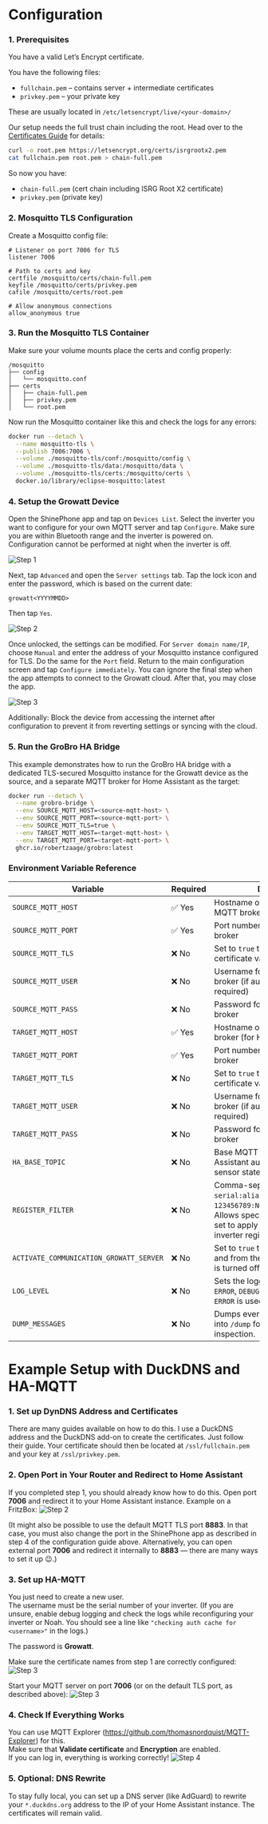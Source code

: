 # Configuration

### 1. Prerequisites

You have a valid Let’s Encrypt certificate.

You have the following files:
- `fullchain.pem` – contains server + intermediate certificates
- `privkey.pem` – your private key

These are usually located in `/etc/letsencrypt/live/<your-domain>/`

Our setup needs the full trust chain including the root. Head over to the [Certificates Guide](CERTIFICATES.md) for details:
```bash
curl -o root.pem https://letsencrypt.org/certs/isrgrootx2.pem
cat fullchain.pem root.pem > chain-full.pem
```

So now you have:
- `chain-full.pem` (cert chain including ISRG Root X2 certificate)
- `privkey.pem` (private key)

### 2. Mosquitto TLS Configuration

Create a Mosquitto config file:
```
# Listener on port 7006 for TLS
listener 7006

# Path to certs and key
certfile /mosquitto/certs/chain-full.pem
keyfile /mosquitto/certs/privkey.pem
cafile /mosquitto/certs/root.pem

# Allow anonymous connections
allow_anonymous true
```

### 3. Run the Mosquitto TLS Container

Make sure your volume mounts place the certs and config properly:
```
/mosquitto
├── config
│   └── mosquitto.conf
├── certs
│   ├── chain-full.pem
│   ├── privkey.pem
│   └── root.pem
```

Now run the Mosquitto container like this and check the logs for any errors:
```bash
docker run --detach \
  --name mosquitto-tls \
  --publish 7006:7006 \
  --volume ./mosquitto-tls/conf:/mosquitto/config \
  --volume ./mosquitto-tls/data:/mosquitto/data \
  --volume ./mosquitto-tls/certs:/mosquitto/certs \
  docker.io/library/eclipse-mosquitto:latest
```

### 4. Setup the Growatt Device

Open the ShinePhone app and tap on `Devices List`. Select the inverter you want to configure for your own MQTT server and tap `Configure`.
Make sure you are within Bluetooth range and the inverter is powered on. Configuration cannot be performed at night when the inverter is off.

![Step 1](assets/config_menu_1.png)

Next, tap `Advanced` and open the `Server settings` tab. Tap the lock icon and enter the password, which is based on the current date:

`growatt<YYYYMMDD>`

Then tap `Yes`.

![Step 2](assets/config_menu_2.png)

Once unlocked, the settings can be modified. For `Server domain name/IP`, choose `Manual` and enter the address of your Mosquitto instance configured for TLS. Do the same for the `Port` field.
Return to the main configuration screen and tap `Configure immediately`. You can ignore the final step when the app attempts to connect to the Growatt cloud. After that, you may close the app.

![Step 3](assets/config_menu_3.png)

Additionally: Block the device from accessing the internet after configuration to prevent it from reverting settings or syncing with the cloud.

### 5. Run the GroBro HA Bridge

This example demonstrates how to run the GroBro HA bridge with a dedicated TLS-secured Mosquitto instance for the Growatt device as the source, and a separate MQTT broker for Home Assistant as the target:
```bash
docker run --detach \
  --name grobro-bridge \
  --env SOURCE_MQTT_HOST=<source-mqtt-host> \
  --env SOURCE_MQTT_PORT=<source-mqtt-port> \
  --env SOURCE_MQTT_TLS=true \
  --env TARGET_MQTT_HOST=<target-mqtt-host> \
  --env TARGET_MQTT_PORT=<target-mqtt-port> \
  ghcr.io/robertzaage/grobro:latest
```

### Environment Variable Reference

| Variable             | Required | Description                                                                 |
|----------------------|----------|-----------------------------------------------------------------------------|
| `SOURCE_MQTT_HOST`   | ✅ Yes   | Hostname or IP of the source MQTT broker (for Growatt)                     |
| `SOURCE_MQTT_PORT`   | ✅ Yes   | Port number of the source MQTT broker                                      |
| `SOURCE_MQTT_TLS`    | ❌ No    | Set to `true` to enable TLS without certificate validation                 |
| `SOURCE_MQTT_USER`   | ❌ No    | Username for the source MQTT broker (if authentication is required)        |
| `SOURCE_MQTT_PASS`   | ❌ No    | Password for the source MQTT broker                                        |
| `TARGET_MQTT_HOST`   | ✅ Yes   | Hostname or IP of the target MQTT broker (for Home Assistant)              |
| `TARGET_MQTT_PORT`   | ✅ Yes   | Port number of the target MQTT broker                                      |
| `TARGET_MQTT_TLS`    | ❌ No    | Set to `true` to enable TLS without certificate validation                 |
| `TARGET_MQTT_USER`   | ❌ No    | Username for the target MQTT broker (if authentication is required)        |
| `TARGET_MQTT_PASS`   | ❌ No    | Password for the target MQTT broker                                        |
| `HA_BASE_TOPIC`      | ❌ No    | Base MQTT topic used for Home Assistant auto-discovery and sensor states   |
| `REGISTER_FILTER`    | ❌ No    | Comma-separated list of `serial:alias` pairs (e.g. `123456789:NOAH,987654321:NEO800`). Allows specifying which register set to apply per device. Defaults to inverter register map if not set. |
| `ACTIVATE_COMMUNICATION_GROWATT_SERVER` | ❌ No    | Set to `true` to redirect messages to and from the Growatt Server. This is turned off by default. |
| `LOG_LEVEL` | ❌ No    | Sets the logging level to either `ERROR`, `DEBUG`, or `INFO`. If not set `ERROR` is used. |
| `DUMP_MESSAGES`      | ❌ No    | Dumps every received messages into `/dump` for later in-depth inspection. |

# Example Setup with DuckDNS and HA-MQTT

### 1. Set up DynDNS Address and Certificates
There are many guides available on how to do this. I use a DuckDNS address and the DuckDNS add-on to create the certificates. Just follow their guide. Your certificate should then be located at `/ssl/fullchain.pem` and your key at `/ssl/privkey.pem`.

### 2. Open Port in Your Router and Redirect to Home Assistant
If you completed step 1, you should already know how to do this. Open port **7006** and redirect it to your Home Assistant instance. Example on a FritzBox:
![Step 2](assets/example_setup_1.png)

(It might also be possible to use the default MQTT TLS port **8883**. In that case, you must also change the port in the ShinePhone app as described in step 4 of the configuration guide above. Alternatively, you can open external port **7006** and redirect it internally to **8883** — there are many ways to set it up 😉.)

### 3. Set up HA-MQTT
You just need to create a new user.  
The username must be the serial number of your inverter. (If you are unsure, enable debug logging and check the logs while reconfiguring your inverter or Noah. You should see a line like `"checking auth cache for <username>"` in the logs.)

The password is **Growatt**.

Make sure the certificate names from step 1 are correctly configured:
![Step 3](assets/example_setup_2.png)

Start your MQTT server on port **7006** (or on the default TLS port, as described above):
![Step 3](assets/example_setup_3.png)

### 4. Check If Everything Works
You can use MQTT Explorer (https://github.com/thomasnordquist/MQTT-Explorer) for this.  
Make sure that **Validate certificate** and **Encryption** are enabled.  
If you can log in, everything is working correctly!
![Step 4](assets/example_setup_4.png)

### 5. Optional: DNS Rewrite
To stay fully local, you can set up a DNS server (like AdGuard) to rewrite your `*.duckdns.org` address to the IP of your Home Assistant instance. The certificates will remain valid.

